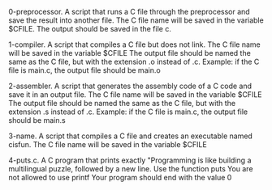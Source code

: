 0-preprocessor. A script that runs a C file through the preprocessor and save the result into another file.
	The C file name will be saved in the variable $CFILE.
	The output should be saved in the file c.

1-compiler. A script that compiles a C file but does not link.
	The C file name will be saved in the variable $CFILE
	The output file should be named the same as the C file, but with the extension .o instead of .c.
		Example: if the C file is main.c, the output file should be main.o

2-assembler. A script that generates the assembly code of a C code and save it in an output file.
	The C file name will be saved in the variable $CFILE
	The output file should be named the same as the C file, but with the extension .s instead of .c.
		Example: if the C file is main.c, the output file should be main.s

3-name. A script that compiles a C file and creates an executable named cisfun.
	The C file name will be saved in the variable $CFILE

4-puts.c. A C program that prints exactly "Programming is like building a multilingual puzzle, followed by a new line.
	Use the function puts
	You are not allowed to use printf
	Your program should end with the value 0
